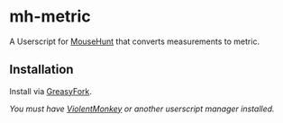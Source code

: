 # mh-metric

A Userscript for [MouseHunt](https://mousehuntgame.com) that converts measurements to metric.

## Installation

Install via [GreasyFork](https://greasyfork.org/en/scripts/449840-mousehunt-metric).

*You must have [ViolentMonkey](https://violentmonkey.github.io/) or another userscript manager installed.*
